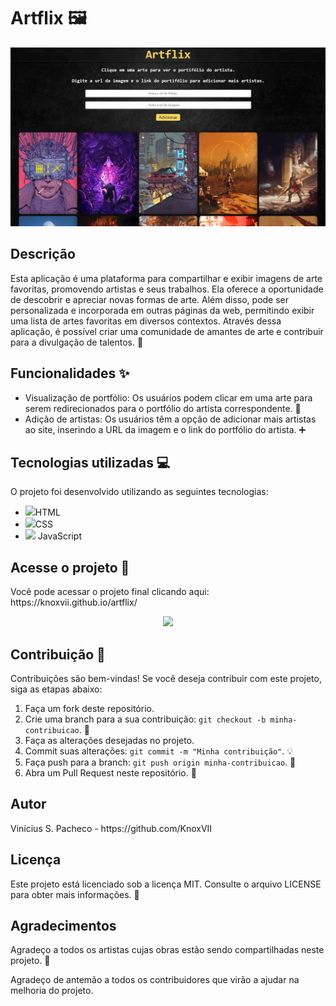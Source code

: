 <h1>Artflix 🖼️</h1>
<img src="https://raw.githubusercontent.com/KnoxVII/artflix/main/images/home.jpeg">
<h2>Descrição</h2>
<p>Esta aplicação é uma plataforma para compartilhar e exibir imagens de arte favoritas, promovendo artistas e seus trabalhos. Ela oferece a oportunidade de descobrir e apreciar novas formas de arte. Além disso, pode ser personalizada e incorporada em outras páginas da web, permitindo exibir uma lista de artes favoritas em diversos contextos. Através dessa aplicação, é possível criar uma comunidade de amantes de arte e contribuir para a divulgação de talentos. 🎨</p>

<h2>Funcionalidades ✨</h2>
<ul>
  <li>Visualização de portfólio: Os usuários podem clicar em uma arte para serem redirecionados para o portfólio do artista correspondente. 👀</li>
  <li>Adição de artistas: Os usuários têm a opção de adicionar mais artistas ao site, inserindo a URL da imagem e o link do portfólio do artista. ➕</li>
</ul>

<h2>Tecnologias utilizadas 💻</h2>
<p>O projeto foi desenvolvido utilizando as seguintes tecnologias:</p>
<ul>
  <li>
    <img width="35px" src="https://cdn.jsdelivr.net/gh/devicons/devicon/icons/html5/html5-original.svg"/>HTML           
  </li>
  <li>
    <img width="35px" src="https://cdn.jsdelivr.net/gh/devicons/devicon/icons/css3/css3-original.svg"/>CSS
  </li>
  <li>
    <img width="30px" src="https://cdn.jsdelivr.net/gh/devicons/devicon/icons/javascript/javascript-original.svg"/> JavaScript
  </li>
</ul>

<h2>Acesse o projeto 📁</h2>
<p>Você pode acessar o projeto final clicando aqui: https://knoxvii.github.io/artflix/</p>

<p align="center"><img src="https://github.com/KnoxVII/artflix/blob/main/images/home-gif.gif?raw=true">

<h2>Contribuição 🚀</h2>
<p>Contribuições são bem-vindas! Se você deseja contribuir com este projeto, siga as etapas abaixo:</p>
<ol>
  <li>Faça um fork deste repositório.</li>
  <li>Crie uma branch para a sua contribuição: <code>git checkout -b minha-contribuicao</code>. 🌳</li>
  <li>Faça as alterações desejadas no projeto.</li>
  <li>Commit suas alterações: <code>git commit -m "Minha contribuição"</code>. 💡</li>
  <li>Faça push para a branch: <code>git push origin minha-contribuicao</code>. 🔀</li>
  <li>Abra um Pull Request neste repositório. 📩</li>
</ol>

<h2>Autor</h2>
<p>Vinícius S. Pacheco - https://github.com/KnoxVII</p>

<h2>Licença</h2>
<p>Este projeto está licenciado sob a licença MIT. Consulte o arquivo LICENSE para obter mais informações. 📄</p>

<h2>Agradecimentos</h2>
<p>Agradeço a todos os artistas cujas obras estão sendo compartilhadas neste projeto. 🙏</p>
<p>Agradeço de antemão a todos os contribuidores que virão a ajudar na melhoria do projeto.
